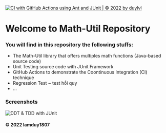 [![CI with GitHub Actions using Ant and JUnit | © 2022 by duylvl](https://github.com/lamduy1807/math-util/actions/workflows/ci-junit.yml/badge.svg)](https://github.com/lamduy1807/math-util/actions/workflows/ci-junit.yml)

# Welcome to Math-Util Repository
### You will find in this repository the following stuffs:
* The Math-Util library that offers multiples math functions (Java-based source code)
* Unit Testing source code with JUnit Framework
* GitHub Actions to demonstrate the Coontinuous Integration (CI) technique
* Regression Test ~ test hồi quy
* ...

### Screenshots
![DDT & TDD with JUnit](https://github.com/lamduy1807/math-util/blob/main/images/DDT%20with%20JUnit.png)


#### © 2022 lamduy1807